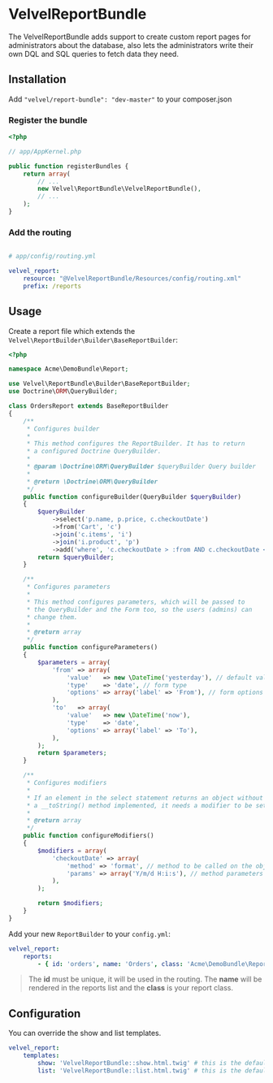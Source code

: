 VelvelReportBundle
==================

The VelvelReportBundle adds support to create custom report pages for administrators about the database, also
lets the administrators write their own DQL and SQL queries to fetch data they need.

## Installation

Add `"velvel/report-bundle": "dev-master"` to your composer.json

### Register the bundle

``` php
<?php

// app/AppKernel.php

public function registerBundles {
    return array(
        // ...
        new Velvel\ReportBundle\VelvelReportBundle(),
        // ...
    );
}

```

### Add the routing
``` yml

# app/config/routing.yml

velvel_report:
    resource: "@VelvelReportBundle/Resources/config/routing.xml"
    prefix: /reports

```

## Usage

Create a report file which extends the `Velvel\ReportBuilder\Builder\BaseReportBuilder`:

``` php
<?php

namespace Acme\DemoBundle\Report;

use Velvel\ReportBundle\Builder\BaseReportBuilder;
use Doctrine\ORM\QueryBuilder;

class OrdersReport extends BaseReportBuilder
{
    /**
     * Configures builder
     * 
     * This method configures the ReportBuilder. It has to return
     * a configured Doctrine QueryBuilder.
     *
     * @param \Doctrine\ORM\QueryBuilder $queryBuilder Query builder
     * 
     * @return \Doctrine\ORM\QueryBuilder
     */
    public function configureBuilder(QueryBuilder $queryBuilder)
    {
        $queryBuilder
            ->select('p.name, p.price, c.checkoutDate')
            ->from('Cart', 'c')
            ->join('c.items', 'i')
            ->join('i.product', 'p')
            ->add('where', 'c.checkoutDate > :from AND c.checkoutDate < :to');
        return $queryBuilder;
    }

    /**
     * Configures parameters
     *
     * This method configures parameters, which will be passed to
     * the QueryBuilder and the Form too, so the users (admins) can
     * change them.
     *
     * @return array
     */
    public function configureParameters()
    {
        $parameters = array(
            'from' => array(
                'value'   => new \DateTime('yesterday'), // default value
                'type'    => 'date', // form type
                'options' => array('label' => 'From'), // form options
            ),
            'to'   => array(
                'value'   => new \DateTime('now'),
                'type'    => 'date',
                'options' => array('label' => 'To'),
            ),
        );
        return $parameters;
    }

    /**
     * Configures modifiers
     *
     * If an element in the select statement returns an object without
     * a __toString() method implemented, it needs a modifier to be set.
     *
     * @return array
     */
    public function configureModifiers()
    {
        $modifiers = array(
            'checkoutDate' => array(
                'method' => 'format', // method to be called on the object
                'params' => array('Y/m/d H:i:s'), // method parameters in an array
            ),
        );

        return $modifiers;
    }
}
```

Add your new `ReportBuilder` to your `config.yml`:

``` yaml
velvel_report:
    reports:
        - { id: 'orders', name: 'Orders', class: 'Acme\DemoBundle\Report\OrdersReport' }
```
> The **id** must be unique, it will be used in the routing. The **name** will be rendered in the reports list and the **class** is your report class.

## Configuration
You can override the show and list templates.

``` yaml
velvel_report:
    templates:
        show: 'VelvelReportBundle::show.html.twig' # this is the default show template
        list: 'VelvelReportBundle::list.html.twig' # this is the default list template
```